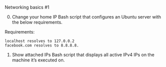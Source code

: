 Networking basics #1 

0. Change your home IP 
 Bash script that configures an Ubuntu server with the below requirements.

Requirements:

    localhost resolves to 127.0.0.2
    facebook.com resolves to 8.8.8.8.

1. Show attached IPs 
 Bash script that displays all active IPv4 IPs on the machine it’s executed on.
